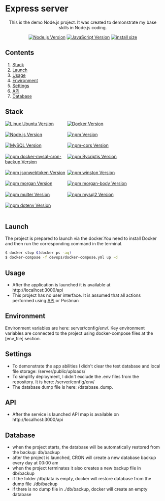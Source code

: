 # Express server

<p style="display: block; width: 100%; text-align:center;">This is the demo Node.js project. It was created to demonstrate my base skills in Node.js coding.</p>
<p style="display: block; width: 100%; text-align:center;">
  <a href="https://nodejs.org/en/about" target="_blank"><img src="https://img.shields.io/badge/Node.js-v18.16.0-blue?logo=nodedotjs" alt="Node.js Version" /></a>
  <a href="https://262.ecma-international.org/" target="_blank"><img src="https://img.shields.io/badge/JavaScript-v9.0-blue?logo=javascript" alt="JavaScript Version" /></a>
  <a href="" rel="nofollow"><img src="https://img.shields.io/badge/istall_size-2.26%20MB-%23ebdb32?style=flat" alt="install size"></a>
</p>

## Contents
1. [Stack](#Stack)
2. [Launch](#launch)
3. [Usage](#usage)
4. [Environment](#environment)
5. [Settings](#settings)
6. [API](#api)
7. [Database](#database)

## Stack

<div>
    <div>
          <div style="display: flex; flex-wrap: wrap; height: 300px;">
            <div style="width: 40%; height: fit-content;"><a href="https://ubuntu.com/" target="_blank"><img src="https://img.shields.io/badge/Linux_Ubuntu-v22.04-blue?style=for-the-badge&logo=ubuntu" alt="Linux Ubuntu Version" /></a></div>
            <div style="width: 40%; height: fit-content;"><a href="https://www.docker.com/products/docker-desktop/" target="_blank"><img src="https://img.shields.io/badge/docker-v24.0.2-blue?style=for-the-badge&logo=docker" alt="Docker Version" /></a></div>
            <div style="width: 40%; height: fit-content;"><a href="https://nodejs.org/en/about" target="_blank"><img src="https://img.shields.io/badge/Node.js-v18.16.0-blue?style=for-the-badge&logo=nodedotjs" alt="Node.js Version" /></a></div>
            <div style="width: 40%; height: fit-content;"><a href="https://www.npmjs.com/" target="_blank"><img src="https://img.shields.io/badge/npm-v9.5.1-blue?style=for-the-badge&logo=npm" alt="npm Version" /></a></div>
            <div style="width: 40%; height: fit-content;"><a href="https://www.mysql.com/" target="_blank"><img src="https://img.shields.io/badge/MySQL-v5.7-blue?style=for-the-badge&logo=mysql" alt="MySQL Version" /></a></div>
            <div style="width: 40%; height: fit-content;"><a href="https://www.npmjs.com/package/cors" target="_blank"><img src="https://img.shields.io/badge/npm_cors-v2.8.5-blue?style=for-the-badge" alt="npm-cors Version" /></a></div>
            <div style="width: 40%; height: fit-content;"><a href="https://github.com/fradelg/docker-mysql-cron-backup" target="_blank"><img src="https://img.shields.io/badge/docker_mysql_cron_backup-v1.13.1-blue?style=for-the-badge" alt="npm docker-mysql-cron-backup Version" /></a></div>
            <div style="width: 40%; height: fit-content;"><a href="https://www.npmjs.com/package/bcryptjs" target="_blank"><img src="https://img.shields.io/badge/npm_bcryptjs-v2.4.3-blue?style=for-the-badge" alt="npm Bycriptjs Version" /></a></div>
            <div style="width: 40%; height: fit-content;"><a href="https://jwt.io/" target="_blank"><img src="https://img.shields.io/badge/npm_jsonwebtoken-v9.0.0-blue?style=for-the-badge&logo=jsonwebtokens" alt="npm jsonwebtoken Version" /></a></div>
            <div style="width: 40%; height: fit-content;"><a href="https://www.npmjs.com/package/winston" target="_blank"><img src="https://img.shields.io/badge/npm_winston-v3.8.2-blue?style=for-the-badge" alt="npm winston Version" /></a></div>
            <div style="width: 40%; height: fit-content;"><a href="https://www.npmjs.com/package/morgan" target="_blank"><img src="https://img.shields.io/badge/npm_morgan-v1.10.0-blue?style=for-the-badge" alt="npm morgan Version" /></a></div>
            <div style="width: 40%; height: fit-content;"><a href="https://www.npmjs.com/package/morgan-body" target="_blank"><img src="https://img.shields.io/badge/npm_morgan_body-v2.6.8-blue?style=for-the-badge" alt="npm morgan-body Version" /></a></div>
            <div style="width: 40%; height: fit-content;"><a href="https://www.npmjs.com/package/multer" target="_blank"><img src="https://img.shields.io/badge/npm_multer-v1.4.5-blue?style=for-the-badge" alt="npm multer Version" /></a></div>
            <div style="width: 40%; height: fit-content;"><a href="https://www.npmjs.com/package/mysql2" target="_blank"><img src="https://img.shields.io/badge/npm_mysql2-v3.2.0-blue?style=for-the-badge" alt="npm mysql2 Version" /></a></div>
            <div style="width: 40%; height: fit-content;"><a href="https://www.npmjs.com/package/dotenv" target="_blank"><img src="https://img.shields.io/badge/npm_dotenv-v16.3.1-blue?style=for-the-badge&logo=dotenv" alt="npm dotenv Version" /></a></div>
        </div>
    </div>
</div>

## Launch

The project is prepared to launch via the docker.You need to install Docker and then run the corresponding command in the terminal.
``` bash
$ docker stop $(docker ps -aq)
$ docker-compose -f devops/docker-compose.yml up -d
```

## Usage

* After the application is launched it is available at http://localhost:3000/api
* This project has no user interface. It is assumed that all actions performed using [API](#api) or Postman

## Environment

Environment variables are here: server/config/env/. Key environment variables are connected to the project using docker-compose files at the [env_file] section.

## Settings

* To demonstrate the app abilities I didn't clear the test database and local file storage: /server/public/uploads/
* To simplify deployment, I didn't exclude the .env files from the repository. It is here: /server/config/env/
* The database dump file is here: /database_dump.

## API

* After the service is launched API map is available on http://localhost:3000/api

## Database

* when the project starts, the database will be automatically restored from the backup: db/backup
* after the project is launched, CRON will create a new database backup every day at 00:00 am
* when the project terminates it also creates a new backup file in db/backup
* if the folder /db/data is empty, docker will restore database from the dump file ./db/backup
* if there is no dump file in ./db/backup, docker will create an empty database

